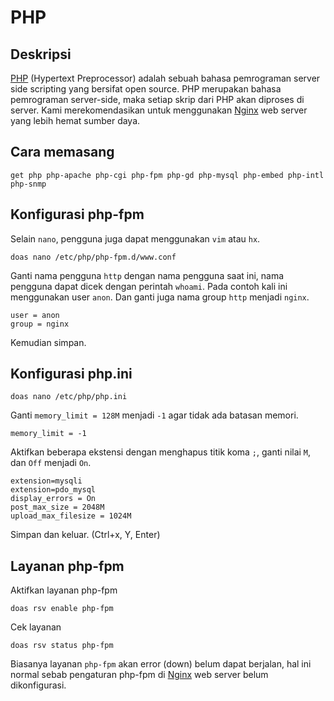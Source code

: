 # PHP

## Deskripsi

[PHP] (Hypertext Preprocessor) adalah sebuah bahasa pemrograman server side scripting yang bersifat open source. PHP merupakan bahasa pemrograman server-side, maka setiap skrip dari PHP akan diproses di server. Kami merekomendasikan untuk menggunakan [Nginx] web server yang lebih hemat sumber daya.

## Cara memasang

```
get php php-apache php-cgi php-fpm php-gd php-mysql php-embed php-intl php-snmp
```

## Konfigurasi php-fpm

Selain `nano`, pengguna juga dapat menggunakan `vim` atau `hx`.

```
doas nano /etc/php/php-fpm.d/www.conf
```

Ganti nama pengguna `http` dengan nama pengguna saat ini, nama pengguna dapat dicek dengan perintah `whoami`. Pada contoh kali ini menggunakan user `anon`.  Dan ganti juga nama group `http` menjadi `nginx`.

```
user = anon
group = nginx
```

Kemudian simpan.

## Konfigurasi php.ini

```
doas nano /etc/php/php.ini
```

Ganti `memory_limit = 128M` menjadi `-1` agar tidak ada batasan memori.

```
memory_limit = -1
```

Aktifkan beberapa ekstensi dengan menghapus titik koma `;`, ganti nilai `M`, dan `Off` menjadi `On`.

```
extension=mysqli
extension=pdo_mysql
display_errors = On
post_max_size = 2048M
upload_max_filesize = 1024M
```

Simpan dan keluar. (Ctrl+x, Y, Enter)

## Layanan php-fpm

Aktifkan layanan php-fpm

```
doas rsv enable php-fpm
```

Cek layanan

```
doas rsv status php-fpm
```

Biasanya layanan `php-fpm` akan error (down) belum dapat berjalan, hal ini normal sebab pengaturan php-fpm di [Nginx] web server belum dikonfigurasi.

[PHP]:https://www.php.net/
[Nginx]:nginx.md
